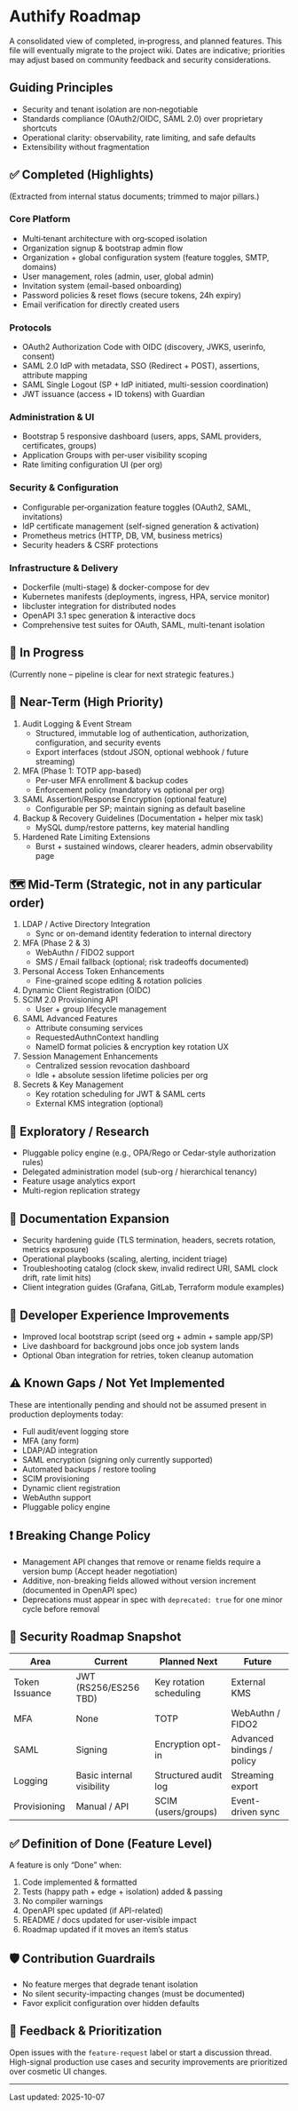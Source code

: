 # Authify Roadmap

A consolidated view of completed, in‑progress, and planned features. This file will eventually migrate to the project wiki. Dates are indicative; priorities may adjust based on community feedback and security considerations.

## Guiding Principles
- Security and tenant isolation are non‑negotiable
- Standards compliance (OAuth2/OIDC, SAML 2.0) over proprietary shortcuts
- Operational clarity: observability, rate limiting, and safe defaults
- Extensibility without fragmentation

## ✅ Completed (Highlights)
(Extracted from internal status documents; trimmed to major pillars.)

### Core Platform
- Multi‑tenant architecture with org‑scoped isolation
- Organization signup & bootstrap admin flow
- Organization + global configuration system (feature toggles, SMTP, domains)
- User management, roles (admin, user, global admin)
- Invitation system (email-based onboarding)
- Password policies & reset flows (secure tokens, 24h expiry)
- Email verification for directly created users

### Protocols
- OAuth2 Authorization Code with OIDC (discovery, JWKS, userinfo, consent)
- SAML 2.0 IdP with metadata, SSO (Redirect + POST), assertions, attribute mapping
- SAML Single Logout (SP + IdP initiated, multi-session coordination)
- JWT issuance (access + ID tokens) with Guardian

### Administration & UI
- Bootstrap 5 responsive dashboard (users, apps, SAML providers, certificates, groups)
- Application Groups with per-user visibility scoping
- Rate limiting configuration UI (per org)

### Security & Configuration
- Configurable per‑organization feature toggles (OAuth2, SAML, invitations)
- IdP certificate management (self-signed generation & activation)
- Prometheus metrics (HTTP, DB, VM, business metrics)
- Security headers & CSRF protections

### Infrastructure & Delivery
- Dockerfile (multi-stage) & docker-compose for dev
- Kubernetes manifests (deployments, ingress, HPA, service monitor)
- libcluster integration for distributed nodes
- OpenAPI 3.1 spec generation & interactive docs
- Comprehensive test suites for OAuth, SAML, multi-tenant isolation

## 🔄 In Progress
(Currently none – pipeline is clear for next strategic features.)

## 🎯 Near-Term (High Priority)
1. Audit Logging & Event Stream
   - Structured, immutable log of authentication, authorization, configuration, and security events
   - Export interfaces (stdout JSON, optional webhook / future streaming)
2. MFA (Phase 1: TOTP app-based)
   - Per-user MFA enrollment & backup codes
   - Enforcement policy (mandatory vs optional per org)
3. SAML Assertion/Response Encryption (optional feature)
   - Configurable per SP; maintain signing as default baseline
4. Backup & Recovery Guidelines (Documentation + helper mix task)
   - MySQL dump/restore patterns, key material handling
5. Hardened Rate Limiting Extensions
   - Burst + sustained windows, clearer headers, admin observability page

## 🗺️ Mid-Term (Strategic, not in any particular order)
1. LDAP / Active Directory Integration
   - Sync or on-demand identity federation to internal directory
2. MFA (Phase 2 & 3)
   - WebAuthn / FIDO2 support
   - SMS / Email fallback (optional; risk tradeoffs documented)
3. Personal Access Token Enhancements
   - Fine-grained scope editing & rotation policies
4. Dynamic Client Registration (OIDC)
5. SCIM 2.0 Provisioning API
   - User + group lifecycle management
6. SAML Advanced Features
   - Attribute consuming services
   - RequestedAuthnContext handling
   - NameID format policies & encryption key rotation UX
7. Session Management Enhancements
   - Centralized session revocation dashboard
   - Idle + absolute session lifetime policies per org
8. Secrets & Key Management
   - Key rotation scheduling for JWT & SAML certs
   - External KMS integration (optional)

## 🔬 Exploratory / Research
- Pluggable policy engine (e.g., OPA/Rego or Cedar-style authorization rules)
- Delegated administration model (sub-org / hierarchical tenancy)
- Feature usage analytics export
- Multi-region replication strategy

## 📘 Documentation Expansion
- Security hardening guide (TLS termination, headers, secrets rotation, metrics exposure)
- Operational playbooks (scaling, alerting, incident triage)
- Troubleshooting catalog (clock skew, invalid redirect URI, SAML clock drift, rate limit hits)
- Client integration guides (Grafana, GitLab, Terraform module examples)

## 🧩 Developer Experience Improvements
- Improved local bootstrap script (seed org + admin + sample app/SP)
- Live dashboard for background jobs once job system lands
- Optional Oban integration for retries, token cleanup automation

## ⚠️ Known Gaps / Not Yet Implemented
These are intentionally pending and should not be assumed present in production deployments today:
- Full audit/event logging store
- MFA (any form)
- LDAP/AD integration
- SAML encryption (signing only currently supported)
- Automated backups / restore tooling
- SCIM provisioning
- Dynamic client registration
- WebAuthn support
- Pluggable policy engine

## ❗ Breaking Change Policy
- Management API changes that remove or rename fields require a version bump (Accept header negotiation)
- Additive, non-breaking fields allowed without version increment (documented in OpenAPI spec)
- Deprecations must appear in spec with `deprecated: true` for one minor cycle before removal

## 🔐 Security Roadmap Snapshot
| Area | Current | Planned Next | Future |
|------|---------|--------------|--------|
| Token Issuance | JWT (RS256/ES256 TBD) | Key rotation scheduling | External KMS |
| MFA | None | TOTP | WebAuthn / FIDO2 |
| SAML | Signing | Encryption opt-in | Advanced bindings / policy |
| Logging | Basic internal visibility | Structured audit log | Streaming export |
| Provisioning | Manual / API | SCIM (users/groups) | Event-driven sync |

## ✅ Definition of Done (Feature Level)
A feature is only “Done” when:
1. Code implemented & formatted
2. Tests (happy path + edge + isolation) added & passing
3. No compiler warnings
4. OpenAPI spec updated (if API-related)
5. README / docs updated for user-visible impact
6. Roadmap updated if it moves an item’s status

## 🛡️ Contribution Guardrails
- No feature merges that degrade tenant isolation
- No silent security-impacting changes (must be documented)
- Favor explicit configuration over hidden defaults

## 📩 Feedback & Prioritization
Open issues with the `feature-request` label or start a discussion thread. High-signal production use cases and security improvements are prioritized over cosmetic UI changes.

---
Last updated: 2025-10-07
